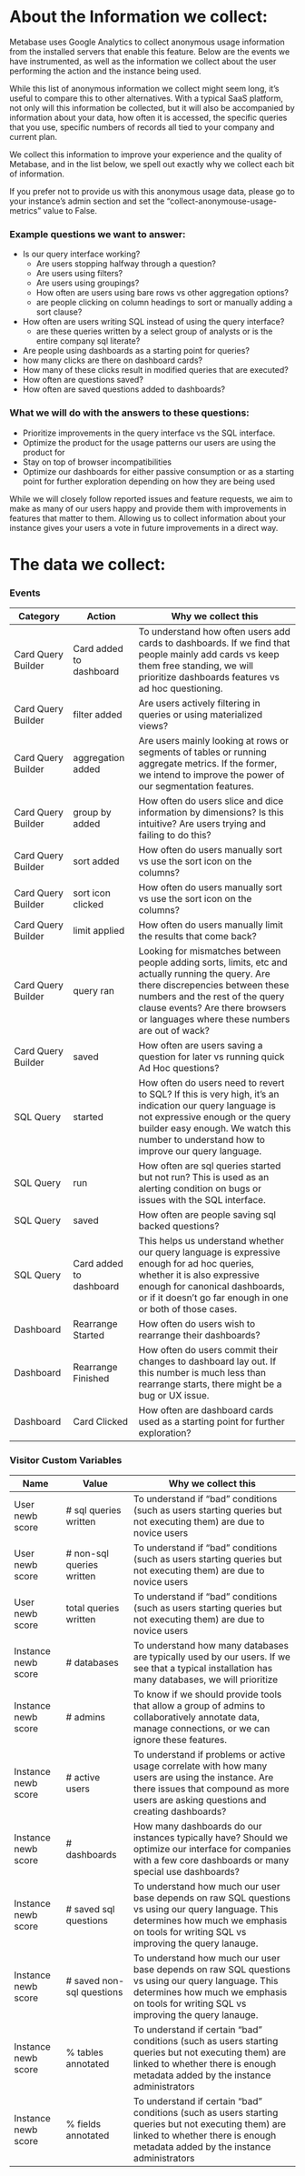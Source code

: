 # About the Information we collect:

Metabase uses Google Analytics to collect anonymous usage information from the installed servers that enable this feature. Below are the events we have instrumented, as well as the information we collect about the user performing the action and the instance being used. 

While this list of anonymous information we collect might seem long, it’s useful to compare this to other alternatives. With a typical SaaS platform, not only will this information be collected, but it will also be accompanied by information about your data, how often it is accessed, the specific queries that you use, specific numbers of records all tied to your company and current plan.

We collect this information to improve your experience and the quality of Metabase, and in the list below, we spell out exactly why we collect each bit of information. 

If you prefer not to provide us with this anonymous usage data, please go to your instance’s admin section and set the “collect-anonymouse-usage-metrics” value to False. 


### Example questions we want to answer:
* Is our query interface working?
    * Are users stopping halfway through a question? 
    * Are users using filters?
    * Are users using groupings?
    * How often are users using bare rows vs other aggregation options?
    * are people clicking on column headings to sort or manually adding a sort clause?
* How often are users writing SQL instead of using the query interface?
    * are these queries written by a select group of analysts or is the entire company sql literate?
* Are people using dashboards as a starting point for queries?
* how many clicks are there on dashboard cards?
* How many of these clicks result in modified queries that are executed?
* How often are questions saved?
* How often are saved questions added to dashboards?


### What we will do with the answers to these questions:
* Prioritize improvements in the query interface vs the SQL interface.
* Optimize the product for the usage patterns our users are using the product for
* Stay on top of browser incompatibilities
* Optimize our dashboards for either passive consumption or as a starting point for further exploration depending on how they are being used

While we will closely follow reported issues and feature requests, we aim to make as many of our users happy and provide them with improvements in features that matter to them. Allowing us to collect information about your instance gives your users a vote in future improvements in a direct way. 


# The data we collect:


### Events

| Category | Action | Why we collect this|
|---------|--------|--------------------|
| Card Query Builder | Card added to dashboard | To understand how often users add cards to dashboards. If we find that people mainly add cards vs keep them free standing, we will prioritize dashboards features vs ad hoc questioning. |
| Card Query Builder | filter added |  Are users actively filtering in queries or using materialized views? |
| Card Query Builder | aggregation added | Are users mainly looking at rows or segments of tables or running aggregate metrics. If the former, we intend to improve the power of our segmentation features. |
| Card Query Builder | group by added | How often do users slice and dice information by dimensions? Is this intuitive? Are users trying and failing to do this? |
| Card Query Builder | sort added | How often do users manually sort vs use the sort icon on the columns? | 
| Card Query Builder | sort icon clicked | How often do users manually sort vs use the sort icon on the columns? | 
| Card Query Builder | limit applied | How often do users manually limit the results that come back? | 
| Card Query Builder | query ran | Looking for mismatches between people adding sorts, limits, etc and actually running the query. Are there discrepencies between these numbers and the rest of the query clause events? Are there browsers or languages where these numbers are out of wack? | 
| Card Query Builder | saved | How often are users saving a question for later vs running quick Ad Hoc questions? | 
| SQL Query | started | How often do users need to revert to SQL? If this is very high, it’s an indication our query language is not expressive enough or the query builder easy enough. We watch this number to understand how to improve our query language. | 
| SQL Query | run | How often are sql queries started but not run? This is used as an alerting condition on bugs or issues with the SQL interface. | 
| SQL Query | saved | How often are people saving sql backed questions? |  
| SQL Query | Card added to dashboard | This helps us understand whether our query language is expressive enough for ad hoc queries, whether it is also expressive enough for canonical dashboards, or if it doesn’t go far enough in one or both of those cases. | 
| Dashboard | Rearrange Started | How often do users wish to rearrange their dashboards? | 
| Dashboard | Rearrange Finished | How often do users commit their changes to dashboard lay out. If this number is much less than rearrange starts, there might be a bug or UX issue. |
| Dashboard | Card Clicked | How often are dashboard cards used as a starting point for further exploration?  |



### Visitor Custom Variables

| Name | Value | Why we collect this |
| ---- | ----- | ------------------- |
| User newb score | # sql queries written | To understand if “bad” conditions  (such as users starting queries but not executing them) are due to novice users |
| User newb score |# non-sql queries written |To understand if “bad” conditions  (such as users starting queries but not executing them) are due to novice users|
| User newb score | total queries written | To understand if “bad” conditions  (such as users starting queries but not executing them) are due to novice users|
| Instance newb score |# databases |To understand how many databases are typically used by our users. If we see that a typical installation has many databases, we will prioritize |
| Instance newb score | # admins | To know if we should provide tools that allow a group of admins to collaboratively annotate data, manage connections, or we can ignore these features. |
| Instance newb score | # active users |To understand if problems or active usage correlate with how many users are using the instance. Are there issues that compound as more users are asking questions and creating dashboards?|
| Instance newb score |# dashboards| How many dashboards do our instances typically have? Should we optimize our interface for companies with a few core dashboards or many special use dashboards?|
| Instance newb score |# saved sql questions | To understand how much our user base depends on raw SQL questions vs using our query language. This determines how much we emphasis on tools for writing SQL vs improving the query lanauge.|
| Instance newb score |# saved non-sql questions | To understand how much our user base depends on raw SQL questions vs using our query language. This determines how much we emphasis on tools for writing SQL vs improving the query lanauge.|
| Instance newb score |% tables annotated |To understand if certain “bad” conditions (such as users starting queries but not executing them) are linked to whether there is enough metadata added by the instance administrators|
| Instance newb score |% fields annotated |To understand if certain “bad” conditions (such as users starting queries but not executing them) are linked to whether there is enough metadata added by the instance administrators |




